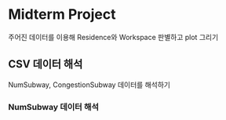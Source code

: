# Midterm Project
주어진 데이터를 이용해 Residence와 Workspace 판별하고 plot 그리기

## CSV 데이터 해석
NumSubway, CongestionSubway 데이터를 해석하기

### NumSubway 데이터 해석

